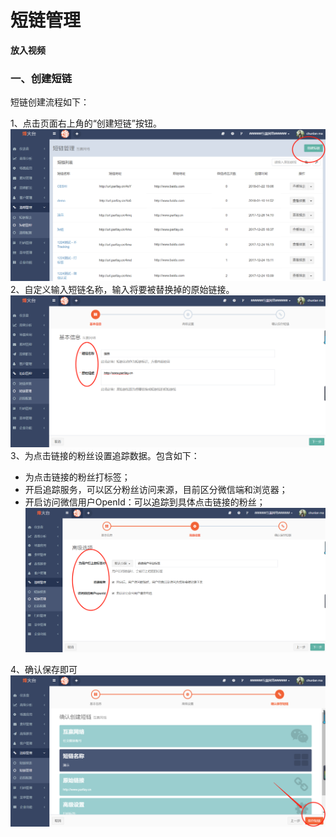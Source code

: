 # 短链管理

**放入视频**

### 一、创建短链

短链创建流程如下：

1、点击页面右上角的“创建短链”按钮。![](/assets/1516620176%281%29.png)2、自定义输入短链名称，输入将要被替换掉的原始链接。![](/assets/1516620256.png)3、为点击链接的粉丝设置追踪数据。包含如下：

* 为点击链接的粉丝打标签；
* 开启追踪服务，可以区分粉丝访问来源，目前区分微信端和浏览器；
* 开启访问微信用户OpenId：可以追踪到具体点击链接的粉丝；![](/assets/1516620352%281%29.png)

4、确认保存即可![](/assets/1516621257%281%29.png)

